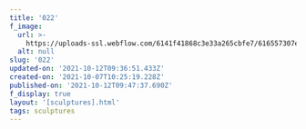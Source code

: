```yaml
---
title: '022'
f_image:
  url: >-
    https://uploads-ssl.webflow.com/6141f41868c3e33a265cbfe7/616557307e24d264c248bb4b_022.jpg
  alt: null
slug: '022'
updated-on: '2021-10-12T09:36:51.433Z'
created-on: '2021-10-07T10:25:19.228Z'
published-on: '2021-10-12T09:47:37.690Z'
f_display: true
layout: '[sculptures].html'
tags: sculptures
---
```



